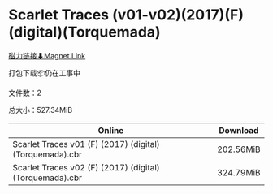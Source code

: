 # Scarlet Traces (v01-v02)(2017)(F)(digital)(Torquemada)

[磁力链接⬇Magnet Link](magnet:?xt=urn:btih:4af187b0bc718c1ee3a29672053b7bfa16d5ca53&dn=Scarlet%20Traces%20%28v01-v02%29%282017%29%28F%29%28digital%29%28Torquemada%29)

打包下载📦仍在工事中

文件数：2

总大小：527.34MiB

Online | Download
--- | ---
Scarlet Traces v01 (F) (2017) (digital) (Torquemada).cbr | 202.56MiB
Scarlet Traces v02 (F) (2017) (digital) (Torquemada).cbr | 324.79MiB